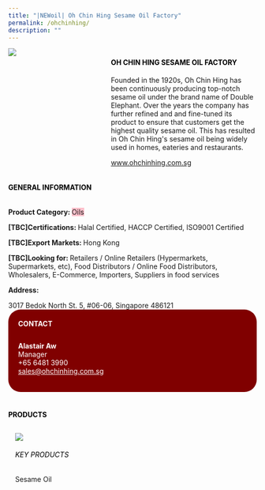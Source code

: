 ```yaml
---
title: "|NEWoil| Oh Chin Hing Sesame Oil Factory"
permalink: /ohchinhing/
description: ""
---
```

<head>
	<div class="flex-paragraph">
		<!--hi there! this is a comment and will provide you with instructional guides-->
		<!--insert booth number here!-->
		<p style="text-transform: uppercase"></p></div>
			<div class="flex-container" style="display: flex; flex-wrap: wrap;">
				<!--insert DOWNLOAD link of company logo between the " marks!-->
			<div class="card sgds" style="flex: 1 1 40%; display: block;"><img src="https://drive.google.com/uc?export=download&id=17V-jxMIyox35F9HaGaEXVv0CnPWinIFY"></div>
	<div class="card-sgds" style="flex: 1 1 58%; display: block; margin-left: 3px">
		<h4 style="text-transform: uppercase; color: black;"><!--insert the exhibitor's name between the <b> tags here--><b>Oh Chin Hing Sesame Oil Factory</b></h4><!--insert the exhibitor's description between the <p> tags here-->
		<p>Founded in the 1920s, Oh Chin Hing has been continuously
producing top-notch sesame oil under the brand name of Double
Elephant. Over the years the company has further refined and and
fine-tuned its product to ensure that customers get the highest
quality sesame oil. This has resulted in Oh Chin Hing's sesame oil
being widely used in homes, eateries and restaurants.</p>
		<!--insert the exhibitor's website link, making sure there is "https:// www." present please. make sure the entire https link goes in between the " marks-->
		<p><a href="www.ohchinhing.com.sg" target="_blank"><!--insert the www website link here (no need for https)-->www.ohchinhing.com.sg</a></p>
	</div>
</div>
</head>

<body>
	<h4 style="text-transform: uppercase; color: black;"><b>General Information</b></h4>
		<div class="flex-container" style="display: flex; flex-wrap: wrap;">
			<div class="card sgds" style="flex: 1 1 65%; display: block; align-self: stretch">
			<div class="flex-paragraph">
			<p><b>Product Category: </b><span style=" background-color: pink; border-radius: 10 px;"><!--insert the exhibitor's pdt cat between the <p> tags here-->Oils</span></p> 
				<p><b>[TBC]Certifications: </b><!--insert all the exhibitor's certifications between the </b> and </p> here-->Halal Certified, HACCP Certified, ISO9001 Certified</p>
			<p><b>[TBC]Export Markets: </b><!--insert all the exhibitor's export markets between the </b> and </p> here-->Hong Kong</p>
			<p style="margin-bottom: 10px;"><b>[TBC]Looking for: </b><!--insert all the exhibitor's potential business partners between the </b> and </p> here-->Retailers / Online Retailers (Hypermarkets, Supermarkets, etc), Food Distributors / Online Food Distributors, Wholesalers, E-Commerce, Importers, Suppliers in food services</p><p><b>Address: </b><!--insert all the exhibitor's address the </b> and </p> here--></p> 3017 Bedok North St. 5, #06-06, Singapore 486121
			</div>
		</div>
		<div class="card sgds" style="flex: 1 1 35%; padding: 10px; display: block; background-color: maroon; border-radius: 25px; align-self: center;">
		<h4 style="color: white; margin-top: 10px; margin-left: 10px;">CONTACT</h4>
		<div class="flex-paragraph">
			<!--replace with exhibitor's: -->
			<p style="padding: 10px; color: white;"><b><!-- POC name-->Alastair Aw</b><br><!-- designation-->Manager<br><!--contact number-->+65 6481 3990<br><!-- for linking purposes, insert their email after "mailto:"...--><a href="mailto:sales@ohchinhing.com.sg" style="color: white;"><!--...and also include the display email before </a> here-->sales@ohchinhing.com.sg</a></p>
		</div>
			</div>
		</div>
	<br>
		<h4 style="text-transform: uppercase; color: black;"><b>products</b></h4>
<div style="display: flex; flex-wrap: wrap;">
  <div class="card sgds" style="flex: 1 1 47%; margin: 10px; display: block;"><!--insert the exhibitor's DOWNLOAD image for product between the " marks here-->
	<div class="flex-image" style="display: block;"><img src="https://doc-0s-3s-docs.googleusercontent.com/docs/securesc/69isnljd6u5lkd2esi0uo09d7a1dfqf2/90berqdo93uguhrjrsfrlr7grmdshim3/1676208375000/12105796777324072886/12105796777324072886/16YeZnt4r2jhVXT0gYbxN2W0YBMsDcOTt?e=download&ax=AB85Z1A7ogaShUZmuFiSQ9oo1sz5AMiVIaeOM8O-EHVgazIMDLKvPNBxyUvXIp-Xs7LwT1C7hfvQQRb5xrAJPk7FDymMRmUSYZS7hom8F04ga_wCihSjMLTD89NwP_vfPs_5rFjBjavrHddoi-WqLVG6X38gHbS5Z-31TK2dD1NMUUax5eSF5m3VVxq1n6Khnmwz3ZctF-utOiTALGc_Q5c7pktmM0Gt2pcBeAfK1Ggjw4dJWW6XWcsRQ_QqkderzRYk0Y90wSmpA3ePe7td0PrKOly5JDo8YALwVBcqe0RzJ5QU0L85ia21PF3ANvDrNYGSIRXQOGLk1x6nY7fpn25M3JoPzYOK46uLksajCVuMlvYhbSaCiHpzJfNCPe8ynGOjOW4Sh6xLAfbht1aYWXKl91ac8gEEM-FWJnP2jHsovEmaVKwh5srBz4er0xk6K74tKOr_q8x0mMNI0EhwStakCcxZuzpZbI5af7Fj8aA_XyyGiWOW8G8xDVp8zmz2nrx585JroncYOuvp9ppVh_MpsrYf7IOH-gIRFIxjnPam_Uw8QpFdMTUenJLOo8gBbt1K2u-f6Zthi2l4XIlarYgdJgktSrl8CyKdMKN25OQk8Y-vxReenuJ3Kc-c4sbgecLF9Nj6m24vU-E8lzFH2Y2OVvcDL83Au-9ilKgBhLSdvGmoR2DGL9cFIdk-VGhtr911sh_Fzp9fv4FHnufHX9bE3rWCJHFqRrGvhoh0IWaMsETgLPhdMWCR4wVGTVOAY6R5OWIg7VZqy2_06IUB2q6jKpo--_au7TVXmMq60V9VvwVxR6RJgmI9Bn3YugaVxIKQUcbF7Dba7Ec8Q-SVzQrg0cDfv5Tztip1WC8WP8XwUylVtFI1QilZ9IOExp67LACaInaMtpdZnxZfl6I_GpID35AijlaTkmrHj-k&uuid=008598c7-6252-452b-bb8c-d28db12c9b58&authuser=0"></div>
	<div class="flex-paragraph">
		<h6 style="text-transform: uppercase; color: black;"><!--insert product name before </h6> and product description after <p>-->Key Products</h6>
Sesame Oil


</p></div>